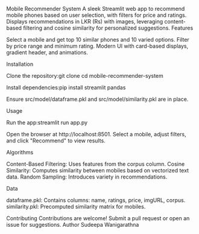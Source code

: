 Mobile Recommender System
A sleek Streamlit web app to recommend mobile phones based on user selection, with filters for price and ratings. Displays recommendations in LKR (Rs) with images, leveraging content-based filtering and cosine similarity for personalized suggestions.
Features

Select a mobile and get top 10 similar phones and 10 varied options.
Filter by price range and minimum rating.
Modern UI with card-based displays, gradient header, and animations.

Installation

Clone the repository:git clone <repository-url>
cd mobile-recommender-system


Install dependencies:pip install streamlit pandas


Ensure src/model/dataframe.pkl and src/model/similarity.pkl are in place.

Usage

Run the app:streamlit run app.py


Open the browser at http://localhost:8501.
Select a mobile, adjust filters, and click "Recommend" to view results.

Algorithms

Content-Based Filtering: Uses features from the corpus column.
Cosine Similarity: Computes similarity between mobiles based on vectorized text data.
Random Sampling: Introduces variety in recommendations.

Data

dataframe.pkl: Contains columns: name, ratings, price, imgURL, corpus.
similarity.pkl: Precomputed similarity matrix for mobiles.

Contributing
Contributions are welcome! Submit a pull request or open an issue for suggestions.
Author
Sudeepa Wanigarathna
